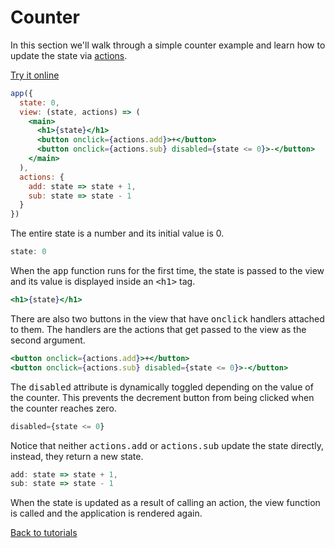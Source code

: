 # Counter

In this section we'll walk through a simple counter example and learn how to update the state via [actions](/docs/core.md#actions).

[Try it online](https://codepen.io/hyperapp/pen/zNxZLP?editors=0010)

```jsx
app({
  state: 0,
  view: (state, actions) => (
    <main>
      <h1>{state}</h1>
      <button onclick={actions.add}>+</button>
      <button onclick={actions.sub} disabled={state <= 0}>-</button>
    </main>
  ),
  actions: {
    add: state => state + 1,
    sub: state => state - 1
  }
})
```

The entire state is a number and its initial value is 0.

```jsx
state: 0
```

When the <samp>app</samp> function runs for the first time, the state is passed to the view and its value is displayed inside an <samp>\<h1\></samp> tag.

```jsx
<h1>{state}</h1>
```

There are also two buttons in the view that have <samp>onclick</samp> handlers attached to them. The handlers are the actions that get passed to the view as the second argument.

```jsx
<button onclick={actions.add}>+</button>
<button onclick={actions.sub} disabled={state <= 0}>-</button>
```

The <samp>disabled</samp> attribute is dynamically toggled depending on the value of the counter. This prevents the decrement button from being clicked when the counter reaches zero.

```jsx
disabled={state <= 0}
```

Notice that neither <samp>actions.add</samp> or <samp>actions.sub</samp> update the state directly, instead, they return a new state.

```jsx
add: state => state + 1,
sub: state => state - 1
```

When the state is updated as a result of calling an action, the view function is called and the application is rendered again.

[Back to tutorials](/docs/tutorials.md)
